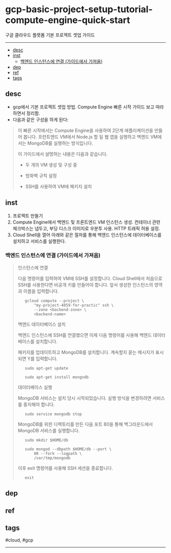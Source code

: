 # gcp-basic-project-setup-tutorial-compute-engine-quick-start

구글 클라우드 플랫폼 기본 프로젝트 셋업 가이드

--------------------------

- [desc](#desc)
- [inst](#inst)
  - [백엔드 인스턴스에 연결 (가이드에서 가져옴)](#백엔드-인스턴스에-연결-가이드에서-가져옴)
- [dep](#dep)
- [ref](#ref)
- [tags](#tags)

## desc
- gcp에서 기본 프로젝트 셋업 방법. Compute Engine 빠른 시작 가이드 보고 따라하면서 정리함.
- 다음과 같은 구성을 하게 된다:

> 이 빠른 시작에서는 Compute Engine을 사용하여 2단계 애플리케이션을 만들어 봅니다. 프런트엔드 VM에서 Node.js 할 일 웹 앱을 
> 실행하고 백엔드 VM에서는 MongoDB를 실행하는 방식입니다.
>
> 이 가이드에서 설명하는 내용은 다음과 같습니다.
>
>  - 두 개의 VM 생성 및 구성 중
>
>  - 방화벽 규칙 설정
>
>  - SSH를 사용하여 VM에 패키지 설치

## inst
1. 프로젝트 만들기
2. Compute Engine에서 백엔드 및 프론트엔드 VM 인스턴스 생성. 컨테이너 관련 체크박스는 냅두고, 부딩 디스크 이미지로 우분투 사용. HTTP 트래픽 허용 설정.
3. Cloud Shell을 열어 아래와 같은 절차를 통해 백엔드 인스턴스에 데이터베이스를 설치하고 서비스를 실행한다.

### 백엔드 인스턴스에 연결 (가이드에서 가져옴)
>    인스턴스에 연결
>
>    다음 명령어를 입력하여 VM에 SSH를 설정합니다. Cloud Shell에서 처음으로 SSH를 사용한다면 비공개 키를 만들어야 합니다. 앞서 생성한 인스턴스의 영역과 이름을 입력합니다.
> ``` 
>    gcloud compute --project \
>        "my-project-4859-for-practic" ssh \
>        --zone <backend-zone> \
>        <backend-name>
>```
>    백엔드 데이터베이스 설치
>
>    백엔드 인스턴스에 SSH를 연결했으면 이제 다음 명령어를 사용해 백엔드 데이터베이스를 설치합니다.
>
>    패키지를 업데이트하고 MongoDB를 설치합니다. 계속할지 묻는 메시지가 표시되면 Y를 입력합니다.
>```
>    sudo apt-get update
>
>    sudo apt-get install mongodb
>```
>    데이터베이스 실행
>
>    MongoDB 서비스는 설치 당시 시작되었습니다. 실행 방식을 변경하려면 서비스를 중지해야 합니다.
>```
>    sudo service mongodb stop
>```
>    MongoDB를 위한 디렉토리를 만든 다음 포트 80을 통해 백그라운드에서 MongoDB 서비스를 실행합니다.
>```
>    sudo mkdir $HOME/db
>
>    sudo mongod --dbpath $HOME/db --port \
>        80 --fork --logpath \
>        /var/tmp/mongodb
>```
>    이후 exit 명령어를 사용해 SSH 세션을 종료합니다.
>```
>    exit
>```


## dep

## ref

## tags
  #cloud, #gcp



--------------------------

 